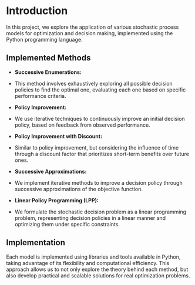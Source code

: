 # Introduction

In this project, we explore the application of various stochastic process models for optimization and decision making, implemented using the Python programming language.

## Implemented Methods

* **Successive Enumerations:**
- This method involves exhaustively exploring all possible decision policies to find the optimal one, evaluating each one based on specific performance criteria.

* **Policy Improvement:**
- We use iterative techniques to continuously improve an initial decision policy, based on feedback from observed performance.

* **Policy Improvement with Discount:**
- Similar to policy improvement, but considering the influence of time through a discount factor that prioritizes short-term benefits over future ones.

* **Successive Approximations:**
- We implement iterative methods to improve a decision policy through successive approximations of the objective function.

* **Linear Policy Programming (LPP):**
- We formulate the stochastic decision problem as a linear programming problem, representing decision policies in a linear manner and optimizing them under specific constraints.

## Implementation

Each model is implemented using libraries and tools available in Python, taking advantage of its flexibility and computational efficiency. This approach allows us to not only explore the theory behind each method, but also develop practical and scalable solutions for real optimization problems.
